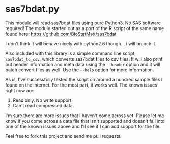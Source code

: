 sas7bdat.py
===========

This module will read sas7bdat files using pure Python3. No SAS software
required! The module started out as a port of the R script of the same name
found here: <https://github.com/BioStatMatt/sas7bdat>

I don't think it will behave nicely with python2.6 though... i will branch it.

Also included with this library is a simple command line script,
`sas7bdat_to_csv`, which converts sas7bdat files to csv files. It will also
print out header information and meta data using the `--header` option and it
will batch convert files as well. Use the `--help` option for more information.

As is, I've successfully tested the script on around a hundred sample files I
found on the internet. For the most part, it works well. The known issues right
now are:

1. Read only. No write support.
2. Can't read compressed data.

I'm sure there are more issues that I haven't come across yet. Please let me
know if you come across a data file that isn't supported and doesn't fall into
one of the known issues above and I'll see if I can add support for the file.

Feel free to fork this project and send me pull requests!

